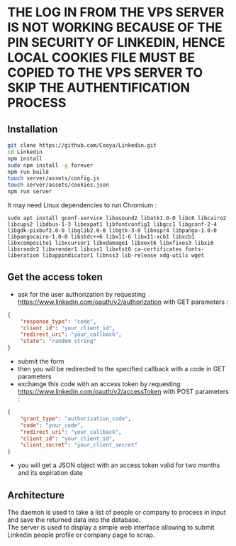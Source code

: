 # THE LOG IN FROM THE VPS SERVER IS NOT WORKING BECAUSE OF THE PIN SECURITY OF LINKEDIN, HENCE LOCAL COOKIES FILE MUST BE COPIED TO THE VPS SERVER TO SKIP THE AUTHENTIFICATION PROCESS

## Installation

```bash
git clone https://github.com/Cooya/Linkedin.git
cd Linkedin
npm install
sudo npm install -g forever
npm run build
touch server/assets/config.js
touch server/assets/cookies.json
npm run server
```

It may need Linux dependencies to run Chromium :
```
sudo apt install gconf-service libasound2 libatk1.0-0 libc6 libcairo2 libcups2 libdbus-1-3 libexpat1 libfontconfig1 libgcc1 libgconf-2-4 libgdk-pixbuf2.0-0 libglib2.0-0 libgtk-3-0 libnspr4 libpango-1.0-0 libpangocairo-1.0-0 libstdc++6 libx11-6 libx11-xcb1 libxcb1 libxcomposite1 libxcursor1 libxdamage1 libxext6 libxfixes3 libxi6 libxrandr2 libxrender1 libxss1 libxtst6 ca-certificates fonts-liberation libappindicator1 libnss3 lsb-release xdg-utils wget
```

## Get the access token

* ask for the user authorization by requesting https://www.linkedin.com/oauth/v2/authorization with GET parameters :
```json
{
    "response_type": "code",
    "client_id": "your_client_id",
    "redirect_uri": "your_callback",
    "state": "random_string"
}
```
* submit the form
* then you will be redirected to the specified callback with a code in GET parameters
* exchange this code with an access token by requesting https://www.linkedin.com/oauth/v2/accessToken with POST parameters :
```json
{
    "grant_type": "authorization_code",
    "code": "your_code",
    "redirect_uri": "your_callback",
    "client_id": "your_client_id",
    "client_secret": "your_client_secret"
}
```
* you will get a JSON object with an access token valid for two months and its expiration date

## Architecture

The daemon is used to take a list of people or company to process in input and save the returned data into the database.  
The server is used to display a simple web interface allowing to submit Linkedin people profile or company page to scrap.
